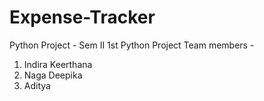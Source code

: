 # Expense-Tracker
Python Project - Sem II
1st Python Project
Team members -
1. Indira Keerthana
2. Naga Deepika
3. Aditya
